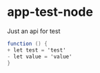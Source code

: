 # app-test-node
Just an api for test

```C# Javascript
function () {
+ let test = 'test'
- let value = 'value'
}
```
